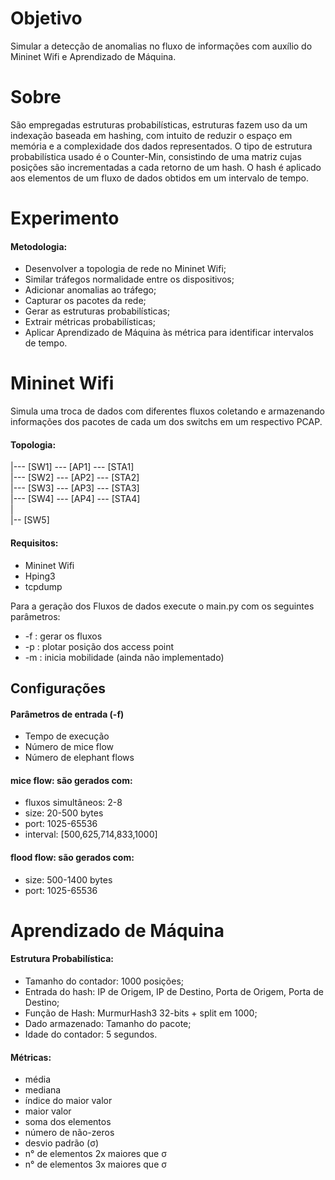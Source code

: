# Objetivo
Simular a detecção de anomalias no fluxo de informações com auxílio do Mininet Wifi e Aprendizado de Máquina.


# Sobre
São empregadas estruturas probabilísticas, estruturas fazem uso da um indexação baseada em hashing, com intuito de reduzir o espaço em memória e a complexidade dos dados representados. 
O tipo de estrutura probabilística usado é o Counter-Min, consistindo de uma matriz cujas posições são incrementadas a cada retorno de um hash. O hash é aplicado aos elementos de um fluxo de dados obtidos em um intervalo de tempo.

# Experimento

#### Metodologia:
- Desenvolver a topologia de rede no Mininet Wifi;
- Similar tráfegos normalidade entre os dispositivos;
- Adicionar anomalias ao tráfego;
- Capturar os pacotes da rede;
- Gerar as estruturas probabilísticas;
- Extrair métricas probabilísticas;
- Aplicar Aprendizado de Máquina às métrica para identificar intervalos de tempo.



# Mininet Wifi
Simula uma troca de dados com diferentes fluxos coletando e armazenando informações dos pacotes de cada um dos switchs em um respectivo PCAP.

#### Topologia:

|--- [SW1] --- [AP1] --- [STA1] <br>
|--- [SW2] --- [AP2] --- [STA2] <br>
|--- [SW3] --- [AP3] --- [STA3] <br>
|--- [SW4] --- [AP4] --- [STA4] <br>
| <br>
|-- [SW5] <br>


#### Requisitos:
  - Mininet Wifi
  - Hping3
  - tcpdump

Para a geração dos Fluxos de dados execute o main.py com os seguintes parâmetros:
  - -f : gerar os fluxos
  - -p : plotar posição dos access point
  - -m : inicia mobilidade (ainda não implementado)


## Configurações

#### Parâmetros de entrada (-f)
- Tempo de execução
- Número de mice flow
- Número de elephant flows

#### mice flow: são gerados com:
- fluxos simultâneos: 2-8
- size: 20-500 bytes
- port: 1025-65536
- interval: [500,625,714,833,1000]

#### flood flow: são gerados com:
- size: 500-1400 bytes
- port: 1025-65536


# Aprendizado de Máquina

#### Estrutura Probabilística:
- Tamanho do contador: 1000 posições;
- Entrada do hash: IP de Origem, IP de Destino, Porta de Origem, Porta de Destino;
- Função de Hash: MurmurHash3 32-bits + split em 1000;
- Dado armazenado: Tamanho do pacote;
- Idade do contador: 5 segundos.

#### Métricas:
- média
- mediana
- índice do maior valor
- maior valor
- soma dos elementos
- número de não-zeros
- desvio padrão (σ)
- n° de elementos 2x maiores que σ
- n° de elementos 3x maiores que σ
